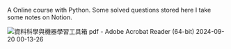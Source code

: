 A Online course with Python. Some solved questions stored here
I take some notes on Notion.


![資料科學與機器學習工具箱 pdf - Adobe Acrobat Reader (64-bit) 2024-09-20 00-13-26](https://github.com/user-attachments/assets/072b93e0-56ea-4d71-a306-73f980e3278a)
